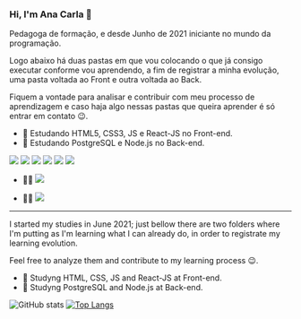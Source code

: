 ### Hi, I'm Ana Carla 👋

<p>Pedagoga de formação, e desde Junho de 2021 iniciante no mundo da programação.</p>  
<p>Logo abaixo há duas pastas em que vou colocando o que já consigo executar conforme vou aprendendo, a fim de registrar a minha evolução, uma pasta voltada ao Front e outra voltada ao Back.</p>
Fiquem a vontade para analisar e contribuir com meu processo de aprendizagem e caso haja algo nessas pastas que queira aprender é só entrar em contato 😉.</p>

- 🌱 Estudando HTML5, CSS3, JS e React-JS no Front-end.  
- 🌱 Estudando PostgreSQL e Node.js no Back-end.
 
<img src="https://img.shields.io/badge/HTML5-E34F26?style=for-the-badge&logo=html5&logoColor=white"/> <img src="https://img.shields.io/badge/CSS3-1572B6?style=for-the-badge&logo=css3&logoColor=white"/> <img src="https://img.shields.io/badge/JavaScript-F7DF1E?style=for-the-badge&logo=javascript&logoColor=black"/> 	<img src="https://img.shields.io/badge/Node.js-339933?style=for-the-badge&logo=nodedotjs&logoColor=white"/> <img src="https://img.shields.io/badge/React-20232A?style=for-the-badge&logo=react&logoColor=61DAFB"/> <img src="https://img.shields.io/badge/PostgreSQL-316192?style=for-the-badge&logo=postgresql&logoColor=white">

- 👨👩 [<img src="https://img.shields.io/badge/linkedin-%230077B5.svg?&style=for-the-badge&logo=linkedin&logoColor=white"/>](https://www.linkedin.com/in/anacarlasalmeida/) 

- 🤜🤛 [<img src ="https://img.shields.io/badge/Discord-7289DA?style=for-the-badge&logo=discord&logoColor=white"/>](https://discord.com/channels/#2562/)

---

<p>I started my studies in June 2021; just bellow there are two folders where I'm putting as I'm learning what I can already do, in order to registrate my learning evolution.</p>  
<p>Feel free to analyze them and contribute to my learning process 😉.</p>

- 🌱 Studyng HTML, CSS, JS and React-JS at Front-end.
- 🌱 Studyng PostgreSQL and Node.js at Back-end.

![GitHub stats](https://github-readme-stats.vercel.app/api?username=anacarlaalmeida-s&show_icons=true&theme=dracula)  [![Top Langs](https://github-readme-stats.vercel.app/api/top-langs/?username=anacarlaalmeida-s&layout=compact&theme=dracula)](https://github.com/anacarlaalmeida-s/github-readme-stats)
  


<!--
**anacarlaalmeida-s/anacarlaalmeida-s** is a ✨ _special_ ✨ repository because its `README.md` (this file) appears on your GitHub profile.

Here are some ideas to get you started:

- 🔭 I’m currently working on ...
- 🌱 I’m currently learning ...
- 👯 I’m looking to collaborate on ...
- 🤔 I’m looking for help with ...
- 💬 Ask me about ...
- 📫 How to reach me: ...
- 😄 Pronouns: ...
- ⚡ Fun fact: ...
-->
